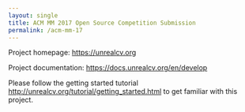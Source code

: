 ```yaml
---
layout: single
title: ACM MM 2017 Open Source Competition Submission
permalink: /acm-mm-17
---
```


Project homepage: https://unrealcv.org

Project documentation: https://docs.unrealcv.org/en/develop

Please follow the getting started tutorial http://unrealcv.org/tutorial/getting_started.html to get familiar with this project.
